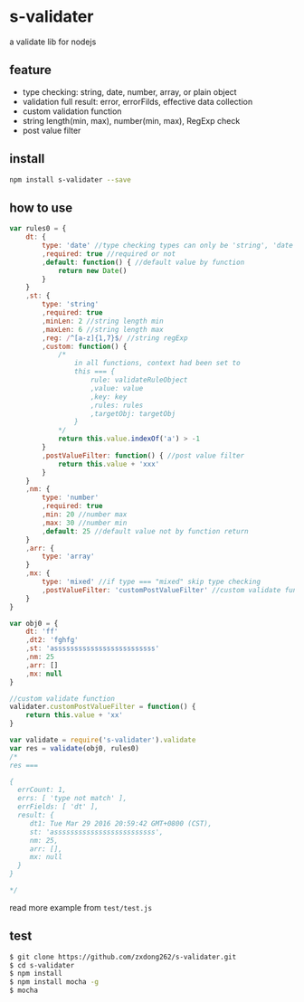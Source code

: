 # s-validater
a validate lib for nodejs

## feature
- type checking: string, date, number, array, or plain object
- validation full result: error, errorFilds, effective data collection
- custom validation function
- string length(min, max), number(min, max), RegExp check
- post value filter


## install

```bash
npm install s-validater --save
```

## how to use

```javascript
var rules0 = {
    dt: {
        type: 'date' //type checking types can only be 'string', 'date', 'number', 'array', 'object' or combination by array: [ 'string', 'number' ]
        ,required: true //required or not
        ,default: function() { //default value by function
            return new Date()
        }
    }
    ,st: {
        type: 'string'
        ,required: true
        ,minLen: 2 //string length min
        ,maxLen: 6 //string length max
        ,reg: /^[a-z]{1,7}$/ //string regExp
        ,custom: function() {
            /*
                in all functions, context had been set to
                this === {
                    rule: validateRuleObject
                    ,value: value
                    ,key: key
                    ,rules: rules
                    ,targetObj: targetObj
                }
            */
            return this.value.indexOf('a') > -1
        }
        ,postValueFilter: function() { //post value filter
            return this.value + 'xxx'
        }
    }
    ,nm: {
        type: 'number'
        ,required: true
        ,min: 20 //number max
        ,max: 30 //number min
        ,default: 25 //default value not by function return
    }
    ,arr: {
        type: 'array'
    }
    ,mx: {
        type: 'mixed' //if type === "mixed" skip type checking
        ,postValueFilter: 'customPostValueFilter' //custom validate function
    }
}

var obj0 = {
    dt: 'ff'
    ,dt2: 'fghfg'
    ,st: 'asssssssssssssssssssssssss'
    ,nm: 25
    ,arr: []
    ,mx: null
}

//custom validate function
validater.customPostValueFilter = function() {
    return this.value + 'xx'
}

var validate = require('s-validater').validate
var res = validate(obj0, rules0)
/*
res ===

{ 
  errCount: 1,
  errs: [ 'type not match' ],
  errFields: [ 'dt' ],
  result: {
     dt1: Tue Mar 29 2016 20:59:42 GMT+0800 (CST),
     st: 'asssssssssssssssssssssssss',
     nm: 25,
     arr: [],
     mx: null
  } 
} 

*/
```

read more example from `test/test.js`

## test

```bash
$ git clone https://github.com/zxdong262/s-validater.git
$ cd s-validater
$ npm install
$ npm install mocha -g
$ mocha
```


